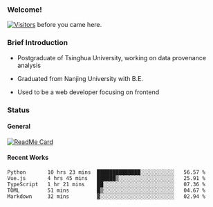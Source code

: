 ### Welcome!

[![Visitors](https://visitor-badge.laobi.icu/badge?page_id=HermitSun.HermitSun)]() before you came here.

### Brief Introduction

- Postgraduate of Tsinghua University, working on data provenance analysis

- Graduated from Nanjing University with B.E.

- Used to be a web developer focusing on frontend

### Status

#### General

[![ReadMe Card](https://github-readme-stats.hermitsun.vercel.app/api?username=HermitSun&count_private=true&show_icons=true)]()

#### Recent Works

<!--START_SECTION:waka-->
```text
Python       10 hrs 23 mins  ██████████████░░░░░░░░░░░   56.57 % 
Vue.js       4 hrs 45 mins   ██████▒░░░░░░░░░░░░░░░░░░   25.91 % 
TypeScript   1 hr 21 mins    ██░░░░░░░░░░░░░░░░░░░░░░░   07.36 % 
TOML         51 mins         █▒░░░░░░░░░░░░░░░░░░░░░░░   04.67 % 
Markdown     32 mins         ▓░░░░░░░░░░░░░░░░░░░░░░░░   02.94 % 
```
<!--END_SECTION:waka-->
